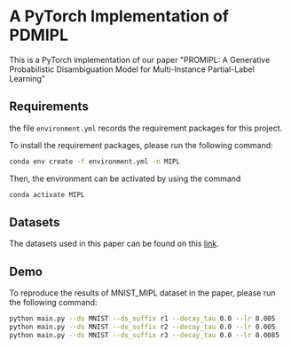 # A PyTorch Implementation of PDMIPL

This is a PyTorch implementation of our paper "PROMIPL: A Generative Probabilistic Disambiguation Model for Multi-Instance Partial-Label Learning"


## Requirements

the file `environment.yml` records the requirement packages for this project.

To install the requirement packages, please run the following command:

```sh
conda env create -f environment.yml -n MIPL
```

Then, the environment can be activated by using the command

```sh
conda activate MIPL
```


## Datasets

The datasets used in this paper can be found on this [link](http://palm.seu.edu.cn/zhangml/Resources.htm#MIPL_data).



## Demo

To reproduce the results of MNIST_MIPL dataset in the paper, please run the following command:

```sh
python main.py --ds MNIST --ds_suffix r1 --decay_tau 0.0 --lr 0.005
python main.py --ds MNIST --ds_suffix r2 --decay_tau 0.0 --lr 0.005
python main.py --ds MNIST --ds_suffix r3 --decay_tau 0.0 --lr 0.0085
```
